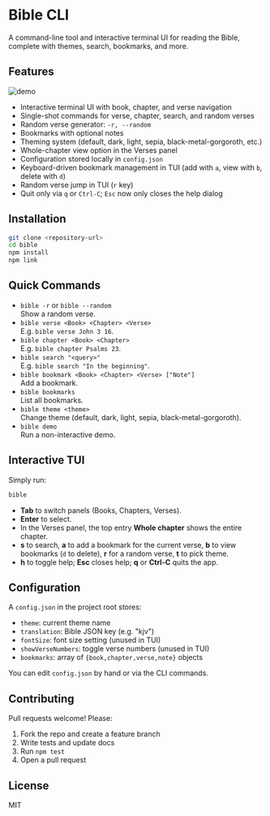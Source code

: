  # Bible CLI

 A command-line tool and interactive terminal UI for reading the Bible, complete with themes, search, bookmarks, and more.

 ## Features
![demo](https://github.com/user-attachments/assets/beaff202-2f02-4784-9c9a-b1762a5dda1b)

 - Interactive terminal UI with book, chapter, and verse navigation
 - Single-shot commands for verse, chapter, search, and random verses
 - Random verse generator: `-r, --random`
 - Bookmarks with optional notes
 - Theming system (default, dark, light, sepia, black-metal-gorgoroth, etc.)
- Whole-chapter view option in the Verses panel
 - Configuration stored locally in `config.json`
 - Keyboard-driven bookmark management in TUI (add with `a`, view with `b`, delete with `d`)
 - Random verse jump in TUI (`r` key)
 - Quit only via `q` or `Ctrl-C`; `Esc` now only closes the help dialog

 ## Installation

 ```bash
 git clone <repository-url>
 cd bible
 npm install
 npm link
 ```

 ## Quick Commands

 - `bible -r` or `bible --random`  
   Show a random verse.
 - `bible verse <Book> <Chapter> <Verse>`  
   E.g. `bible verse John 3 16`.
 - `bible chapter <Book> <Chapter>`  
   E.g. `bible chapter Psalms 23`.
 - `bible search "<query>"`  
   E.g. `bible search "In the beginning"`.
 - `bible bookmark <Book> <Chapter> <Verse> ["Note"]`  
   Add a bookmark.
 - `bible bookmarks`  
   List all bookmarks.
 - `bible theme <theme>`  
   Change theme (default, dark, light, sepia, black-metal-gorgoroth).
 - `bible demo`  
   Run a non-interactive demo.

 ## Interactive TUI

 Simply run:
 ```bash
 bible
 ```

 - **Tab** to switch panels (Books, Chapters, Verses).
 - **Enter** to select.
 - In the Verses panel, the top entry **Whole chapter** shows the entire chapter.
 - **s** to search, **a** to add a bookmark for the current verse, **b** to view bookmarks (`d` to delete), **r** for a random verse, **t** to pick theme.
 - **h** to toggle help; **Esc** closes help; **q** or **Ctrl-C** quits the app.

 ## Configuration

 A `config.json` in the project root stores:
 - `theme`: current theme name
 - `translation`: Bible JSON key (e.g. "kjv")
 - `fontSize`: font size setting (unused in TUI)
 - `showVerseNumbers`: toggle verse numbers (unused in TUI)
 - `bookmarks`: array of `{book,chapter,verse,note}` objects

 You can edit `config.json` by hand or via the CLI commands.

 ## Contributing

 Pull requests welcome! Please:
 1. Fork the repo and create a feature branch
 2. Write tests and update docs
 3. Run `npm test`
 4. Open a pull request

 ## License

 MIT
